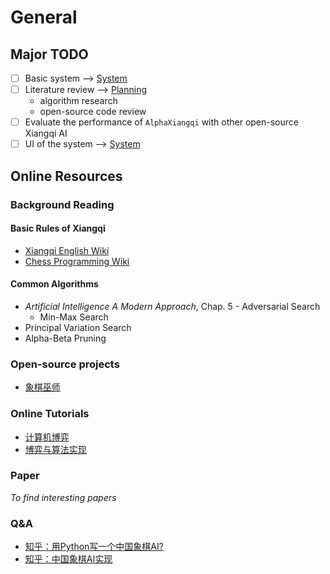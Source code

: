 # General

## Major TODO
- [ ] Basic system --> [System](https://github.com/AlphaXiangqi/System)
- [ ] Literature review --> [Planning](https://github.com/AlphaXiangqi/Planning)
    - algorithm research
    - open-source code review
- [ ] Evaluate the performance of `AlphaXiangqi` with other open-source Xiangqi AI
- [ ] UI of the system --> [System](https://github.com/AlphaXiangqi/System)

## Online Resources

### Background Reading

#### Basic Rules of Xiangqi
- [Xiangqi English Wiki](https://en.wikipedia.org/wiki/Xiangqi)
- [Chess Programming Wiki](https://chessprogramming.wikispaces.com/Chinese+Chess)

#### Common Algorithms
- _Artificial Intelligence A Modern Approach_, Chap. 5 - Adversarial Search
    - Min-Max Search
- Principal Variation Search
- Alpha-Beta Pruning

### Open-source projects
- [象棋巫师](https://github.com/xqbase)

### Online Tutorials
- [计算机博弈](http://www.xqbase.com/computer.htm)
- [博弈与算法实现](https://blog.csdn.net/fsdev/article/category/1085675)

### Paper
_To find interesting papers_

### Q&A
- [知乎：用Python写一个中国象棋AI?](https://www.zhihu.com/question/29472711/answer/45436565)
- [知乎：中国象棋AI实现](https://www.zhihu.com/question/28068014)


